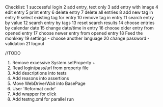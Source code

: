 Checklist:
1	successful login
2	add entry, text only
3	add entry with image
4	edit entry
5	print entry
6	delete entry
7	delete all entries
8	add new tag in entry
9	select existing tag for entry
10	remove tag in entry
11	search entry by value
12	search entry by tags
13	reset search results
14	choose entries by calendar date
15	change date/time in entry
16	choose older entry from opened entry
17	choose newer entry from opened entry
18	Feed the monkkey
19	settings - choose another language
20	change password - validation
21	logout

//TODO

1. Remove excessive System.setProperty +
2. Read login/pass/url from property file
3. Add descriptions into tests
4. Add reasons into assertions
5. Move WebDriverWait into BasePage
6. User 'Reformat code'
7. Add wrapper for click
8. Add testng.xml for parallel run